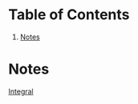 
# Table of Contents

1.  [Notes](#org079ac15)



<a id="org079ac15"></a>

# Notes

[Integral](20241221124116-integral.md)

